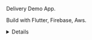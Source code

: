  Delivery Demo App.
 
 Build with Flutter, Firebase, Aws.
 
 
<details>
  <img src="https://user-images.githubusercontent.com/40797880/146843386-68fb154f-f685-47dd-bb87-16ec978a2e25.jpeg" width="200" height="400">
 <img src="https://user-images.githubusercontent.com/40797880/146843388-1ca89c04-f322-49b1-a782-21c7688227bb.jpeg" width="200" height="400">
 <img src="https://user-images.githubusercontent.com/40797880/146843371-2dc2e4ff-d4d7-41ef-8625-b6cd7da6b789.jpeg" width="200" height="400">
 <img src="https://user-images.githubusercontent.com/40797880/146843391-660d5f83-5843-4e93-a0cb-c4f3e38f087e.jpeg" width="200" height="400">
 <img src="https://user-images.githubusercontent.com/40797880/146843373-d05aa451-b4b4-455b-b9fe-283a3772e2b0.jpeg" width="200" height="400">
 <img src="https://user-images.githubusercontent.com/40797880/146843374-6f71b51f-46d9-4be4-be06-3b535cccc650.jpeg" width="200" height="400">
 <img src="https://user-images.githubusercontent.com/40797880/146843375-28ca18fd-f20d-4525-a493-d285375cf4ac.jpeg" width="200" height="400">
 <img src="https://user-images.githubusercontent.com/40797880/146843377-e7a7b37f-9be9-4647-9552-d2558b862edf.jpeg" width="200" height="400">
 <img src="https://user-images.githubusercontent.com/40797880/146843378-028c33db-8d0f-4d39-8538-621e23551115.jpeg" width="200" height="400">
 <img src="https://user-images.githubusercontent.com/40797880/146843380-b8a9e029-2442-4786-92b9-aa336d5e9ab2.jpeg" width="200" height="400">
 <img src="https://user-images.githubusercontent.com/40797880/146843381-363dc61d-4539-4d5d-a961-44cc9eb8a0ae.jpeg" width="200" height="400">
 <img src="https://user-images.githubusercontent.com/40797880/146843382-c58a7364-fca8-482f-a555-04d7f4fb8960.jpeg" width="200" height="400">
</details>
 
<a href="https://buycheap.app.br/delivery.apk" Download Link>
